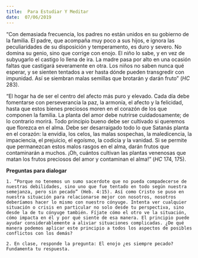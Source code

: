 ```yaml
---
title:  Para Estudiar Y Meditar
date:  07/06/2019
---
```


“Con demasiada frecuencia, los padres no están unidos en su gobierno de la familia. El padre, que acompaña muy poco a sus hijos, e ignora las peculiaridades de su disposición y temperamento, es duro y severo. No domina su genio, sino que corrige con enojo. El niño lo sabe, y en vez de subyugarlo el castigo lo llena de ira. La madre pasa por alto en una ocasión faltas que castigará severamente en otra. Los niños no saben nunca qué esperar, y se sienten tentados a ver hasta dónde pueden transgredir con impunidad. Así se siembran malas semillas que brotarán y darán fruto” (_HC_ 283).

“El hogar ha de ser el centro del afecto más puro y elevado. Cada día debe fomentarse con perseverancia la paz, la armonía, el afecto y la felicidad, hasta que estos bienes preciosos moren en el corazón de los que componen la familia. La planta del amor debe nutrirse cuidadosamente; de lo contrario morirá. Todo principio bueno debe ser cultivado si queremos que florezca en el alma. Debe ser desarraigado todo lo que Satanás planta en el corazón: la envidia, los celos, las malas sospechas, la maledicencia, la impaciencia, el prejuicio, el egoísmo, la codicia y la vanidad. Si se permite que permanezcan estos malos rasgos en el alma, darán frutos que contaminarán a muchos. ¡Oh, cuántos cultivan las plantas venenosas que matan los frutos preciosos del amor y contaminan el alma!” (_HC_ 174, 175).

**Preguntas para dialogar**

`1. “Porque no tenemos un sumo sacerdote que no pueda compadecerse de nuestras debilidades, sino uno que fue tentado en todo según nuestra semejanza, pero sin pecado” (Heb. 4:15). Así como Cristo se puso en nuestra situación para relacionarse mejor con nosotros, nosotros deberíamos hacer lo mismo con nuestro cónyuge. Intenta ver cualquier situación o crisis en particular no solo desde tu perspectiva, sino desde la de tu cónyuge también. Fíjate cómo el otro ve la situación, cómo impacta en él y por qué siente de esa manera. El principio puede ayudar considerablemente a aliviar situaciones complicadas. ¿De qué manera podemos aplicar este principio a todos los aspectos de posibles conflictos con los demás?`

`2. En clase, responde la pregunta: El enojo ¿es siempre pecado? Fundamenta tu respuesta.`